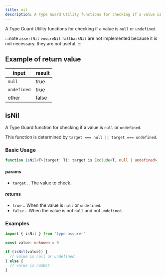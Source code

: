 ```yaml
---
title: nil
description: A Type Guard Utility functions for checking if a value is `null` or `undefined`.
---
```

A Type Guard Utility functions for checking if a value is `null` or `undefined`.

:::note
`assertNil` `ensureNil` `fallbackNil` are not implemented because it is not necessary. they are not useful.
:::

## Example of return value

| input | result |
| ----- | ------ |
| `null` | true |
| `undefined` | true |
| other | false |

## isNil

A Type Guard function for checking if a value is `null` or `undefined`.

This function is determined by `target === null || target === undefined`.

### Basic Usage

```typescript
function isNil<T>(target: T): target is Exclude<T, null | undefined>
```

#### params

- `target` .. The value to check.

#### returns

- `true` .. When the value is `null` or `undefined`.
- `false` .. When the value is not `null` and not `undefined`.

### Examples

```typescript
import { isNil } from 'type-assurer'

const value: unknown = 0

if (isNil(value)) {
  // value is null or undefined
} else {
  // value is number
}
```
